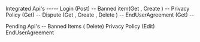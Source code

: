 Integrated Api's -----
Login (Post)  --
Banned item(Get , Create ) --
Privacy Policy (Get) --
Dispute (Get , Create , Delete ) --
EndUserAgreement (Get) --

Pending Api's --
Banned Items ( Delete)
Privacy Policy (Edit)
EndUserAgreement